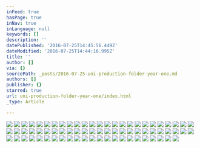 ```yaml
---
inFeed: true
hasPage: true
inNav: true
inLanguage: null
keywords: []
description: ''
datePublished: '2016-07-25T14:45:56.449Z'
dateModified: '2016-07-25T14:44:16.995Z'
title: ''
author: []
via: {}
sourcePath: _posts/2016-07-25-uni-production-folder-year-one.md
authors: []
publisher: {}
starred: true
url: uni-production-folder-year-one/index.html
_type: Article

---
```

![](https://the-grid-user-content.s3-us-west-2.amazonaws.com/28c9b155-a899-4db2-8346-4e785ff78ef8.jpg)
![](https://the-grid-user-content.s3-us-west-2.amazonaws.com/fa4c6d7e-e114-411d-9233-22947af941be.jpg)
![](https://the-grid-user-content.s3-us-west-2.amazonaws.com/11f61b80-b4e1-4e18-af37-3e454f338de8.jpg)
![](https://the-grid-user-content.s3-us-west-2.amazonaws.com/490199f8-a77f-4d64-badd-1b1340bb8f46.jpg)
![](https://the-grid-user-content.s3-us-west-2.amazonaws.com/fab59301-bc09-444d-aaf4-b6a951fd54fd.jpg)
![](https://the-grid-user-content.s3-us-west-2.amazonaws.com/880ff68a-0d94-4ba6-8f53-d70fdbc5b10f.jpg)
![](https://the-grid-user-content.s3-us-west-2.amazonaws.com/0457fa03-d70b-46dd-9909-a6c629e40f9b.jpg)
![](https://the-grid-user-content.s3-us-west-2.amazonaws.com/a8dd9f79-9ed7-456b-9fe3-e242eed0995e.jpg)
![](https://the-grid-user-content.s3-us-west-2.amazonaws.com/d50e420a-c184-43d1-bece-f97d7b394f63.jpg)
![](https://the-grid-user-content.s3-us-west-2.amazonaws.com/4ae7e84b-dcb4-4b0c-81fd-a4ceb226b994.jpg)
![](https://the-grid-user-content.s3-us-west-2.amazonaws.com/7a4040c8-e0f2-40ad-8949-450d0f23c1d4.jpg)
![](https://the-grid-user-content.s3-us-west-2.amazonaws.com/7c788f3d-919d-4f69-b464-a9d0f6cd7397.jpg)
![](https://the-grid-user-content.s3-us-west-2.amazonaws.com/34677fbc-c642-4024-8460-344b1f58584d.jpg)
![](https://the-grid-user-content.s3-us-west-2.amazonaws.com/84f3d08c-2654-4b3e-ad93-2bbb716259c0.jpg)
![](https://the-grid-user-content.s3-us-west-2.amazonaws.com/1018f759-326d-4419-b1a9-ad8e0805de7d.jpg)
![](https://the-grid-user-content.s3-us-west-2.amazonaws.com/2b442e5b-6d52-4a36-83f3-7d5a1b14236f.jpg)
![](https://the-grid-user-content.s3-us-west-2.amazonaws.com/82aa88a0-4368-4dbf-84d8-cb035d65bdfd.jpg)
![](https://the-grid-user-content.s3-us-west-2.amazonaws.com/f2208b49-ba6d-4786-a4d7-7a885f6b357f.jpg)
![](https://the-grid-user-content.s3-us-west-2.amazonaws.com/7dde90e7-e02f-452c-a6fe-2b8f5d2ef47a.jpg)
![](https://the-grid-user-content.s3-us-west-2.amazonaws.com/1890f176-7d83-44f4-a32d-a7ad9e683222.jpg)
![](https://the-grid-user-content.s3-us-west-2.amazonaws.com/00221790-2c9a-4445-8b8e-bb775520b898.jpg)
![](https://the-grid-user-content.s3-us-west-2.amazonaws.com/c97f447c-5be6-43fa-90d5-526bf8eb887b.jpg)
![](https://the-grid-user-content.s3-us-west-2.amazonaws.com/687f62e7-c024-4ec2-b469-4c991403e99b.jpg)
![](https://the-grid-user-content.s3-us-west-2.amazonaws.com/15630ead-9b91-4dcd-b29a-af8524d22467.jpg)
![](https://the-grid-user-content.s3-us-west-2.amazonaws.com/90f9009d-041b-488f-a3cb-10b5f7383435.jpg)
![](https://the-grid-user-content.s3-us-west-2.amazonaws.com/1ce123a8-af5f-46c8-a50a-a9c9e8fda59a.jpg)
![](https://the-grid-user-content.s3-us-west-2.amazonaws.com/95e81342-da32-4108-99cf-b0f8ac15988a.jpg)
![](https://the-grid-user-content.s3-us-west-2.amazonaws.com/5318e02f-9a66-4d39-9874-1581894d8148.jpg)
![](https://the-grid-user-content.s3-us-west-2.amazonaws.com/51dadd89-bbda-4c18-b562-e4c64fff9d28.jpg)
![](https://the-grid-user-content.s3-us-west-2.amazonaws.com/57cd8003-90f7-4be9-9ad4-598d65295078.jpg)
![](https://the-grid-user-content.s3-us-west-2.amazonaws.com/7b90f007-2981-4d78-9371-6ed5c1162a81.jpg)
![](https://the-grid-user-content.s3-us-west-2.amazonaws.com/890bd97f-ae01-4c22-af8e-1a19fe305f04.jpg)
![](https://the-grid-user-content.s3-us-west-2.amazonaws.com/e408c9fc-b57d-4dc0-bc96-50d34838e975.jpg)
![](https://the-grid-user-content.s3-us-west-2.amazonaws.com/82d2461e-7243-4412-a269-4478f3ca0a12.jpg)
![](https://the-grid-user-content.s3-us-west-2.amazonaws.com/b2425eeb-13b0-4a56-9bf3-4e7c19a7a213.jpg)
![](https://the-grid-user-content.s3-us-west-2.amazonaws.com/01b5da15-f7a7-4695-ba11-709022f4487e.jpg)
![](https://the-grid-user-content.s3-us-west-2.amazonaws.com/db5f35ae-15f3-4b7e-8cd2-a01e9f595b6c.jpg)
![](https://the-grid-user-content.s3-us-west-2.amazonaws.com/4b033e89-85e2-4b51-9add-4d717a49bfa0.jpg)
![](https://the-grid-user-content.s3-us-west-2.amazonaws.com/75dbea52-09b0-45e2-bc89-86e53a0a3a95.jpg)
![](https://the-grid-user-content.s3-us-west-2.amazonaws.com/308b75f1-075d-4cf4-a046-07269c2b1821.jpg)
![](https://the-grid-user-content.s3-us-west-2.amazonaws.com/4d06c708-7af1-4d15-b2a0-3cba59e1bc8e.jpg)
![](https://the-grid-user-content.s3-us-west-2.amazonaws.com/af299e33-6529-4f34-a524-a49b4fafe454.jpg)
![](https://the-grid-user-content.s3-us-west-2.amazonaws.com/b38b178e-9f6f-4af8-841f-5d0ef45a1078.jpg)
![](https://the-grid-user-content.s3-us-west-2.amazonaws.com/e32a47e6-865e-4160-94c7-4e33eae7195c.jpg)
![](https://the-grid-user-content.s3-us-west-2.amazonaws.com/98a29225-3422-48ac-b3ab-c8aa1117c881.jpg)
![](https://the-grid-user-content.s3-us-west-2.amazonaws.com/16c58009-bd37-4412-bd3b-2130fefeea04.jpg)
![](https://the-grid-user-content.s3-us-west-2.amazonaws.com/a20dc2db-1fa0-4e50-81f4-42df95b580b3.jpg)
![](https://the-grid-user-content.s3-us-west-2.amazonaws.com/0afd1911-45c1-4822-b4b0-9017e80715bf.jpg)
![](https://the-grid-user-content.s3-us-west-2.amazonaws.com/f4c00f44-9845-49f9-aa88-0438fb849f24.jpg)
![](https://the-grid-user-content.s3-us-west-2.amazonaws.com/0ee19b9b-e339-4da1-9928-6c0727dac525.jpg)
![](https://the-grid-user-content.s3-us-west-2.amazonaws.com/2e165f8a-e48d-4625-9b9e-2daae7affa7d.jpg)
![](https://the-grid-user-content.s3-us-west-2.amazonaws.com/40d6f700-7434-4607-a024-117978c825f3.jpg)
![](https://the-grid-user-content.s3-us-west-2.amazonaws.com/9f1fdf4d-e068-4c11-8554-d0164ec57b8e.jpg)
![](https://the-grid-user-content.s3-us-west-2.amazonaws.com/bb195f22-6951-4ace-a65d-9d81d5d8b2bf.jpg)
![](https://the-grid-user-content.s3-us-west-2.amazonaws.com/38768f71-ba23-40a2-b3ba-aa517002faf6.jpg)
![](https://the-grid-user-content.s3-us-west-2.amazonaws.com/fa18094a-2220-44a0-bb0d-89f5bab55d0f.jpg)
![](https://the-grid-user-content.s3-us-west-2.amazonaws.com/38734732-73c1-4cf8-8980-37b04db6f4e0.jpg)
![](https://the-grid-user-content.s3-us-west-2.amazonaws.com/aa5cd7de-9cf3-4274-a6a6-a40e91f39421.jpg)
![](https://the-grid-user-content.s3-us-west-2.amazonaws.com/32fc5fc4-4ad1-4057-97e9-2ccaae8c2736.jpg)
![](https://the-grid-user-content.s3-us-west-2.amazonaws.com/d2ab54c3-3ec4-4bf4-a60d-870889183c49.jpg)
![](https://the-grid-user-content.s3-us-west-2.amazonaws.com/0b9bc2d8-0f50-4a51-9d5b-9bcd3a95693a.jpg)
![](https://the-grid-user-content.s3-us-west-2.amazonaws.com/141e1687-ec9f-49fa-bb05-5a8f8c9052cc.jpg)
![](https://the-grid-user-content.s3-us-west-2.amazonaws.com/42c30e69-d2bb-434a-98e8-435e58910339.jpg)
![](https://the-grid-user-content.s3-us-west-2.amazonaws.com/a877013c-c508-473a-98d9-969ea217288b.jpg)
![](https://the-grid-user-content.s3-us-west-2.amazonaws.com/45d66a26-c700-4adb-a2ed-0113250d3754.jpg)
![](https://the-grid-user-content.s3-us-west-2.amazonaws.com/016169a9-96e4-4cf7-b877-0687ec79b6c2.jpg)
![](https://the-grid-user-content.s3-us-west-2.amazonaws.com/1f8c0175-ea17-42c5-bff7-1a8978047068.jpg)
![](https://the-grid-user-content.s3-us-west-2.amazonaws.com/9671417e-f04e-4954-b010-3edb05c7ab2d.jpg)
![](https://the-grid-user-content.s3-us-west-2.amazonaws.com/ceccf992-0159-4904-a994-2fe0cc439b0f.jpg)
![](https://the-grid-user-content.s3-us-west-2.amazonaws.com/568c4700-a7ef-42c4-95d3-87bb56e12930.jpg)
![](https://the-grid-user-content.s3-us-west-2.amazonaws.com/c30e020a-5452-45dd-83a5-35b8cd419733.jpg)
![](https://the-grid-user-content.s3-us-west-2.amazonaws.com/c0aa2bc3-de1b-4166-85bd-ab930a8ebe81.jpg)
![](https://the-grid-user-content.s3-us-west-2.amazonaws.com/c2175bde-4ee4-46ce-9048-d00671d6f1ba.jpg)